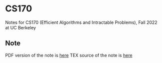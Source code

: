 # CS170
Notes for CS170 (Efficient Algorithms and Intractable Problems), Fall 2022 at UC Berkeley

## Note
PDF version of the note is [here](https://ryeii.github.io/CS170/note/main.pdf)
TEX source of the note is [here](https://github.com/ryeii/CS170)
